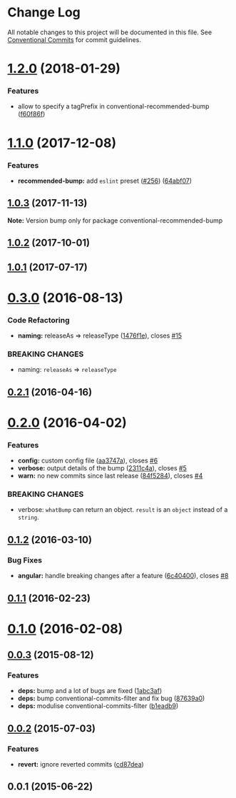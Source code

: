 # Change Log

All notable changes to this project will be documented in this file.
See [Conventional Commits](https://conventionalcommits.org) for commit guidelines.

<a name="1.2.0"></a>
# [1.2.0](https://github.com/conventional-changelog/conventional-recommended-bump/compare/conventional-recommended-bump@1.1.0...conventional-recommended-bump@1.2.0) (2018-01-29)


### Features

* allow to specify a tagPrefix in conventional-recommended-bump ([f60f86f](https://github.com/conventional-changelog/conventional-recommended-bump/commit/f60f86f))




<a name="1.1.0"></a>
# [1.1.0](https://github.com/conventional-changelog/conventional-recommended-bump/compare/conventional-recommended-bump@1.0.3...conventional-recommended-bump@1.1.0) (2017-12-08)


### Features

* **recommended-bump:** add `eslint` preset ([#256](https://github.com/conventional-changelog/conventional-recommended-bump/issues/256)) ([64abf07](https://github.com/conventional-changelog/conventional-recommended-bump/commit/64abf07))




<a name="1.0.3"></a>
## [1.0.3](https://github.com/conventional-changelog/conventional-recommended-bump/compare/conventional-recommended-bump@1.0.2...conventional-recommended-bump@1.0.3) (2017-11-13)




**Note:** Version bump only for package conventional-recommended-bump

<a name="1.0.2"></a>
## [1.0.2](https://github.com/conventional-changelog/conventional-recommended-bump/compare/conventional-recommended-bump@1.0.1...conventional-recommended-bump@1.0.2) (2017-10-01)

<a name="1.0.1"></a>
## [1.0.1](https://github.com/conventional-changelog/conventional-recommended-bump/compare/conventional-recommended-bump@1.0.0...conventional-recommended-bump@1.0.1) (2017-07-17)

<a name="0.3.0"></a>
# [0.3.0](https://github.com/conventional-changelog/conventional-recommended-bump/compare/v0.2.1...v0.3.0) (2016-08-13)


### Code Refactoring

* **naming:** releaseAs => releaseType ([1476f1e](https://github.com/conventional-changelog/conventional-recommended-bump/commit/1476f1e)), closes [#15](https://github.com/conventional-changelog/conventional-recommended-bump/issues/15)


### BREAKING CHANGES

* naming: `releaseAs` => `releaseType`



<a name="0.2.1"></a>
## [0.2.1](https://github.com/conventional-changelog/conventional-recommended-bump/compare/v0.2.0...v0.2.1) (2016-04-16)




<a name="0.2.0"></a>
# [0.2.0](https://github.com/conventional-changelog/conventional-recommended-bump/compare/v0.1.2...v0.2.0) (2016-04-02)


### Features

* **config:** custom config file ([aa3747a](https://github.com/conventional-changelog/conventional-recommended-bump/commit/aa3747a)), closes [#6](https://github.com/conventional-changelog/conventional-recommended-bump/issues/6)
* **verbose:** output details of the bump ([2311c4a](https://github.com/conventional-changelog/conventional-recommended-bump/commit/2311c4a)), closes [#5](https://github.com/conventional-changelog/conventional-recommended-bump/issues/5)
* **warn:** no new commits since last release ([84f5284](https://github.com/conventional-changelog/conventional-recommended-bump/commit/84f5284)), closes [#4](https://github.com/conventional-changelog/conventional-recommended-bump/issues/4)


### BREAKING CHANGES

* verbose: `whatBump` can return an object. `result` is an `object` instead of a `string`.



<a name="0.1.2"></a>
## [0.1.2](https://github.com/conventional-changelog/conventional-recommended-bump/compare/v0.1.1...v0.1.2) (2016-03-10)


### Bug Fixes

* **angular:** handle breaking changes after a feature ([6c40400](https://github.com/conventional-changelog/conventional-recommended-bump/commit/6c40400)), closes [#8](https://github.com/conventional-changelog/conventional-recommended-bump/issues/8)



<a name="0.1.1"></a>
## [0.1.1](https://github.com/conventional-changelog/conventional-recommended-bump/compare/v0.1.0...v0.1.1) (2016-02-23)




<a name="0.1.0"></a>
# [0.1.0](https://github.com/conventional-changelog/conventional-recommended-bump/compare/v0.0.3...v0.1.0) (2016-02-08)




<a name="0.0.3"></a>
## [0.0.3](https://github.com/conventional-changelog/conventional-recommended-bump/compare/v0.0.2...v0.0.3) (2015-08-12)


### Features

* **deps:** bump and a lot of bugs are fixed ([1abc3af](https://github.com/conventional-changelog/conventional-recommended-bump/commit/1abc3af))
* **deps:** bump conventional-commits-filter and fix bug ([87639a0](https://github.com/conventional-changelog/conventional-recommended-bump/commit/87639a0))
* **deps:** modulise conventional-commits-filter ([b1eadb9](https://github.com/conventional-changelog/conventional-recommended-bump/commit/b1eadb9))



<a name="0.0.2"></a>
## [0.0.2](https://github.com/conventional-changelog/conventional-recommended-bump/compare/v0.0.1...v0.0.2) (2015-07-03)


### Features

* **revert:** ignore reverted commits ([cd87dea](https://github.com/conventional-changelog/conventional-recommended-bump/commit/cd87dea))



<a name="0.0.1"></a>
## 0.0.1 (2015-06-22)
